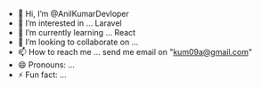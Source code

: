 - 👋 Hi, I’m @AnilKumarDevloper
- 👀 I’m interested in ... Laravel
- 🌱 I’m currently learning ... React 
- 💞️ I’m looking to collaborate on ...
- 📫 How to reach me ... send me email on "kum09a@gmail.com"
- 😄 Pronouns: ...
- ⚡ Fun fact: ...

<!---
AnilKumarDevloper/AnilKumarDevloper is a ✨ special ✨ repository because its `README.md` (this file) appears on your GitHub profile.
You can click the Preview link to take a look at your changes.
--->
